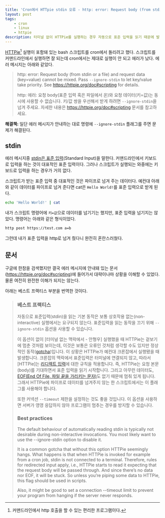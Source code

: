 ```yaml
---
title: 'Cron에서 HTTpie stdin 오류 - http: error: Request body (from stdin or a file) and request data (key=value) cannot be mixed.'
layout: post
tags: 
    - cron
    - linux
    - httpie
description: 터미널 없이 HTTPie를 실행하는 경우 자동으로 표준 입력을 읽기 때문에 발생하는 에러. --ignore-stdin 플래그를 주면 해결된다.
---
```


[HTTPie][httpie][^fn1] 실행이 포함돼 있는 bash 스크립트를 cron에서 돌리려고 했다. 스크립트를 커맨드라인에서 실행하면 잘 되는데 cron에서는 제대로 실행이 안 되고 에러가 났다. 에러 메시지는 아래와 같았다.

[^fn1]: 커맨드라인에서 http 호출을 할 수 있는 편리한 프로그램이다.

> http: error: Request body (from stdin or a file) and request data (key=value) cannot be mixed. Pass `--ignore-stdin` to let key/value take priority. See <https://httpie.org/doc#scripting> for details.
> 
> http: 에러: 요청 body(표준 입력 혹은 파일에서 온)와 요청 데이터(키=값)는 동시에 사용할 수 없습니다. 키/값 쌍을 우선해서 받게 하려면 `--ignore-stdin`을 넘겨 주세요. 자세한 내용은 <https://httpie.org/doc#scripting> 문서를 참고하세요.

**해결책:** 일단 에러 메시지가 안내하는 대로 명령에 `--ignore-stdin` 플래그를 주면 문제가 해결된다.

## stdin

에러 메시지중 [stdin은 표준 입력][stdin]\(Standard Input)을 말한다. 커맨드라인에서 키보드로 입력을 하는 것이 대표적인 표준 입력이다. 그러나 스크립트가 실행되는 와중에는 키보드로 입력을 하는 경우가 거의 없다. 

스크립트가 받는 표준 입력 중 대표적인 것은 파이프로 넘겨 주는 데이터다. 예컨대 아래와 같이 데이터를 파이프로 넘겨 준다면 cat은 `Hello World!`를 표준 입력으로 받게 된다.

``` bash
echo 'Hello World!' | cat
```

내가 스크립트 명령어에 `키=값`으로 데이터를 넘기기는 했지만, 표준 입력을 넘기지는 않았다. 명령어는 아래와 같은 형식이었다.

``` bash
http post https://test.com a=b
```

그런데 내가 표준 입력을 http로 넘겨 줬다니 완전히 혼란스러웠다. 


## 문서

구글에 한참을 검색했지만 결국 에러 메시지에 안내돼 있는 문서(<https://httpie.org/doc#scripting>)에 들어가서 대략이나마 상황을 이해할 수 있었다. 물론 여전히 완전한 이해가 되지는 않는다. 

아래는 베스트 프랙티스 부분을 번역한 것이다.

> ### 베스트 프랙티스
> 
> 자동으로 표준입력(stdin)을 읽는 기본 동작은 보통 상호작용 없는(non-interactive) 실행에서는 요구되지 않는다. 표준입력을 읽는 동작을 끄기 위해 `--ignore-stdin` 옵션을 사용할 수 있습니다.
> 
> 이 옵션이 없이 [터미널 없는 맥락에서 - 안형우] 실행했을 때 HTTPie는 겉보기에 멈춘 것처럼 보이는데, 이것은 보통은 오류인 것처럼 생각할 수도 있지만 정상적인 동작([gotcha][1])입니다. 이 상황은 HTTPie가 예컨대 크론잡에서 실행됐을 때 발생합니다. 크론잡의 맥락에서 표준입력은 터미널에 연결되지 않고, 따라서 \[HTTPie]는 [리디렉트 입력][2]에 대한 규칙을 적용합니다. 즉, HTTPie는 요청 본문(body)를 기대하면서 표준 입력을 읽기 시작합니다. 그리고 아무런 데이터도, [EOF(End Of File, 파일 끝을 가리키는 문자)][eof]도 없기 때문에 멈춰 있게 됩니다. 그래서 HTTPie에 파이프로 데이터를 넘겨주지 않는 한 스크립트에서는 이 플래그를 사용해야 합니다. 
> 
> 또한 커넥션 `--timeout` 제한을 설정하는 것도 좋을 것입니다. 이 옵션을 사용하면 서버가 영영 응답하지 않아 프로그램이 멈추는 경우를 방지할 수 있습니다.
> 
> ### Best practices
> 
> The default behaviour of automatically reading stdin is typically not desirable during non-interactive invocations. You most likely want to use the --ignore-stdin option to disable it.
> 
> It is a common gotcha that without this option HTTPie seemingly hangs. What happens is that when HTTPie is invoked for example from a cron job, stdin is not connected to a terminal. Therefore, rules for redirected input apply, i.e., HTTPie starts to read it expecting that the request body will be passed through. And since there’s no data nor EOF, it will be stuck. So unless you’re piping some data to HTTPie, this flag should be used in scripts.
> 
> Also, it might be good to set a connection --timeout limit to prevent your program from hanging if the server never responds.

[httpie]: https://httpie.io/
[stdin]: https://ko.wikipedia.org/wiki/%ED%91%9C%EC%A4%80_%EC%8A%A4%ED%8A%B8%EB%A6%BC#%ED%91%9C%EC%A4%80_%EC%9E%85%EB%A0%A5_(stdin)
[1]: https://en.wikipedia.org/wiki/Gotcha_(programming)
[2]: https://httpie.io/docs#redirected-input
[eof]: https://ko.wikipedia.org/wiki/%ED%8C%8C%EC%9D%BC_%EB%81%9D
